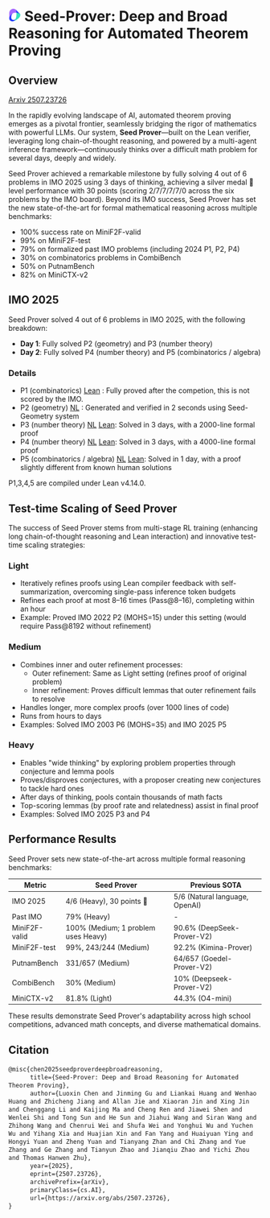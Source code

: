 # <img src="../imgs/logo.png" height="25"> Seed-Prover: Deep and Broad Reasoning for Automated Theorem Proving

## Overview
[Arxiv 2507.23726](https://arxiv.org/abs/2507.23726)

In the rapidly evolving landscape of AI, automated theorem proving emerges as a pivotal frontier, seamlessly bridging the rigor of mathematics with powerful LLMs. 
Our system, **Seed Prover**—built on the Lean verifier, leveraging long chain-of-thought reasoning, and powered by a multi-agent inference framework—continuously thinks over a difficult math problem for several days, deeply and widely.

Seed Prover achieved a remarkable milestone by fully solving 4 out of 6 problems in IMO 2025 using 3 days of thinking, achieving a silver medal 🥈 level performance with 30 points (scoring 2/7/7/7/7/0 across the six problems by the IMO board).
Beyond its IMO success, Seed Prover has set the new state-of-the-art for formal mathematical reasoning across multiple benchmarks:
- 100% success rate on MiniF2F-valid
- 99% on MiniF2F-test
- 79% on formalized past IMO problems (including 2024 P1, P2, P4)
- 30% on combinatorics problems in CombiBench
- 50% on PutnamBench
- 82% on MiniCTX-v2

## IMO 2025
Seed Prover solved 4 out of 6 problems in IMO 2025, with the following breakdown:
- **Day 1**: Fully solved P2 (geometry) and P3 (number theory)
- **Day 2**: Fully solved P4 (number theory) and P5 (combinatorics / algebra)

### Details
- P1 (combinatorics) [Lean](imo2025/p1.lean) : Fully proved after the competion, this is not scored by the IMO.
- P2 (geometry) [NL](imo2025/p2_proof.pdf) : Generated and verified in 2 seconds using Seed-Geometry system
- P3 (number theory) [NL](imo2025/p3_proof.pdf) [Lean](imo2025/p3.lean): Solved in 3 days, with a 2000-line formal proof
- P4 (number theory) [NL](imo2025/p4_proof.pdf) [Lean](imo2025/p4.lean): Solved in 3 days, with a 4000-line formal proof
- P5 (combinatorics / algebra) [NL](imo2025/p5_proof.pdf) [Lean](imo2025/p5.lean): Solved in 1 day, with a proof slightly different from known human solutions

P1,3,4,5 are compiled under Lean v4.14.0.

## Test-time Scaling of Seed Prover
The success of Seed Prover stems from multi-stage RL training (enhancing long chain-of-thought reasoning and Lean interaction) and innovative test-time scaling strategies:

### Light
- Iteratively refines proofs using Lean compiler feedback with self-summarization, overcoming single-pass inference token budgets
- Refines each proof at most 8–16 times (Pass@8–16), completing within an hour
- Example: Proved IMO 2022 P2 (MOHS=15) under this setting (would require Pass@8192 without refinement)

### Medium
- Combines inner and outer refinement processes:
  - Outer refinement: Same as Light setting (refines proof of original problem)
  - Inner refinement: Proves difficult lemmas that outer refinement fails to resolve
- Handles longer, more complex proofs (over 1000 lines of code)
- Runs from hours to days
- Examples: Solved IMO 2003 P6 (MOHS=35) and IMO 2025 P5

### Heavy
- Enables "wide thinking" by exploring problem properties through conjecture and lemma pools
- Proves/disproves conjectures, with a proposer creating new conjectures to tackle hard ones
- After days of thinking, pools contain thousands of math facts
- Top-scoring lemmas (by proof rate and relatedness) assist in final proof
- Examples: Solved IMO 2025 P3 and P4


## Performance Results
Seed Prover sets new state-of-the-art across multiple formal reasoning benchmarks:

| Metric               | Seed Prover                              | Previous SOTA                     |
|----------------------|------------------------------------------|-----------------------------------|
| IMO 2025             | 4/6 (Heavy), 30 points 🥈                | 5/6 (Natural language, OpenAI)   |
| Past IMO             | 79% (Heavy)                              | -                                 |
| MiniF2F-valid        | 100% (Medium; 1 problem uses Heavy)      | 90.6% (DeepSeek-Prover-V2)        |
| MiniF2F-test         | 99%, 243/244 (Medium)                    | 92.2% (Kimina-Prover)             |
| PutnamBench          | 331/657 (Medium)                         | 64/657 (Goedel-Prover-V2)         |
| CombiBench           | 30% (Medium)                             | 10% (Deepseek-Prover-V2)          |
| MiniCTX-v2           | 81.8% (Light)                            | 44.3% (O4-mini)                   |

These results demonstrate Seed Prover's adaptability across high school competitions, advanced math concepts, and diverse mathematical domains.


## Citation
```
@misc{chen2025seedproverdeepbroadreasoning,
      title={Seed-Prover: Deep and Broad Reasoning for Automated Theorem Proving}, 
      author={Luoxin Chen and Jinming Gu and Liankai Huang and Wenhao Huang and Zhicheng Jiang and Allan Jie and Xiaoran Jin and Xing Jin and Chenggang Li and Kaijing Ma and Cheng Ren and Jiawei Shen and Wenlei Shi and Tong Sun and He Sun and Jiahui Wang and Siran Wang and Zhihong Wang and Chenrui Wei and Shufa Wei and Yonghui Wu and Yuchen Wu and Yihang Xia and Huajian Xin and Fan Yang and Huaiyuan Ying and Hongyi Yuan and Zheng Yuan and Tianyang Zhan and Chi Zhang and Yue Zhang and Ge Zhang and Tianyun Zhao and Jianqiu Zhao and Yichi Zhou and Thomas Hanwen Zhu},
      year={2025},
      eprint={2507.23726},
      archivePrefix={arXiv},
      primaryClass={cs.AI},
      url={https://arxiv.org/abs/2507.23726}, 
}
```